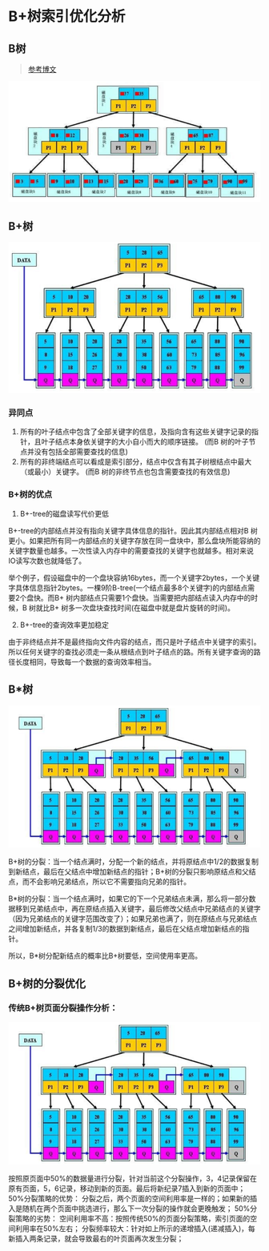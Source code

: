 # B+树索引优化分析

## B树
>[参考博文](https://blog.csdn.net/v_july_v/article/details/6530142)

![B树](resources/B树存储结构图.png)

## B+树
![B+树](resources/B+树存储结构图.png)

### 异同点
1. 所有的叶子结点中包含了全部关键字的信息，及指向含有这些关键字记录的指针，且叶子结点本身依关键字的大小自小而大的顺序链接。 (而B 树的叶子节点并没有包括全部需要查找的信息)
2. 所有的非终端结点可以看成是索引部分，结点中仅含有其子树根结点中最大（或最小）关键字。 (而B 树的非终节点也包含需要查找的有效信息)

### B+树的优点
1. B+-tree的磁盘读写代价更低

B+-tree的内部结点并没有指向关键字具体信息的指针。因此其内部结点相对B 树更小。如果把所有同一内部结点的关键字存放在同一盘块中，那么盘块所能容纳的关键字数量也越多。一次性读入内存中的需要查找的关键字也就越多。相对来说IO读写次数也就降低了。

举个例子，假设磁盘中的一个盘块容纳16bytes，而一个关键字2bytes，一个关键字具体信息指针2bytes。一棵9阶B-tree(一个结点最多8个关键字)的内部结点需要2个盘快。而B+ 树内部结点只需要1个盘快。当需要把内部结点读入内存中的时候，B 树就比B+ 树多一次盘块查找时间(在磁盘中就是盘片旋转的时间)。

2. B+-tree的查询效率更加稳定

由于非终结点并不是最终指向文件内容的结点，而只是叶子结点中关键字的索引。所以任何关键字的查找必须走一条从根结点到叶子结点的路。所有关键字查询的路径长度相同，导致每一个数据的查询效率相当。

## B*树
![B*树](resources/B星树存储结构图.png)

B+树的分裂：当一个结点满时，分配一个新的结点，并将原结点中1/2的数据复制到新结点，最后在父结点中增加新结点的指针；B+树的分裂只影响原结点和父结点，而不会影响兄弟结点，所以它不需要指向兄弟的指针。

B*树的分裂：当一个结点满时，如果它的下一个兄弟结点未满，那么将一部分数据移到兄弟结点中，再在原结点插入关键字，最后修改父结点中兄弟结点的关键字（因为兄弟结点的关键字范围改变了）；如果兄弟也满了，则在原结点与兄弟结点之间增加新结点，并各复制1/3的数据到新结点，最后在父结点增加新结点的指针。

所以，B*树分配新结点的概率比B+树要低，空间使用率更高。

## B+树的分裂优化

### 传统B+树页面分裂操作分析：
![B*树](resources/B星树存储结构图.png)

按照原页面中50%的数据量进行分裂，针对当前这个分裂操作，3，4记录保留在原有页面，5，6记录，移动到新的页面。最后将新纪录7插入到新的页面中；
50%分裂策略的优势：
分裂之后，两个页面的空间利用率是一样的；如果新的插入是随机在两个页面中挑选进行，那么下一次分裂的操作就会更晚触发；
50%分裂策略的劣势：
空间利用率不高：按照传统50%的页面分裂策略，索引页面的空间利用率在50%左右；
分裂频率较大：针对如上所示的递增插入(递减插入)，每新插入两条记录，就会导致最右的叶页面再次发生分裂；
